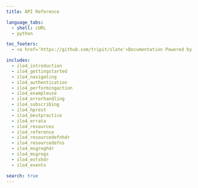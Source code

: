 ```yaml
---
title: API Reference

language_tabs:
  - shell: cURL
  - python

toc_footers:
  - <a href='https://github.com/tripit/slate'>Documentation Powered by Slate</a>

includes:
  - ilo4_introduction
  - ilo4_gettingstarted
  - ilo4_navigating
  - ilo4_authentication
  - ilo4_performingaction
  - ilo4_exampleuse
  - ilo4_errorhandling
  - ilo4_subscribing
  - ilo4_hprest
  - ilo4_bestpractice
  - ilo4_errata
  - ilo4_resources
  - ilo4_reference
  - ilo4_resourcedefnhdr
  - ilo4_resourcedefns
  - ilo4_msgreghdr
  - ilo4_msgregs
  - ilo4_evtshdr
  - ilo4_events

search: true
---
```

